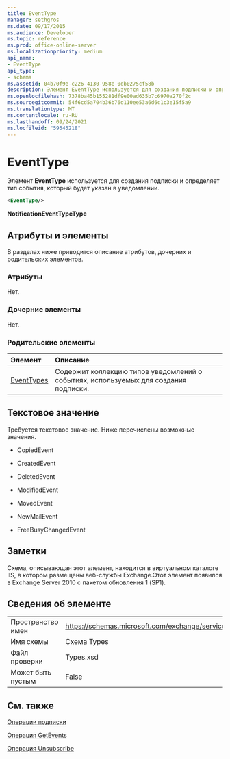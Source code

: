 ```yaml
---
title: EventType
manager: sethgros
ms.date: 09/17/2015
ms.audience: Developer
ms.topic: reference
ms.prod: office-online-server
ms.localizationpriority: medium
api_name:
- EventType
api_type:
- schema
ms.assetid: 04b70f9e-c226-4130-958e-0db0275cf58b
description: Элемент EventType используется для создания подписки и определяет тип события, который будет указан в уведомлении.
ms.openlocfilehash: 7378ba45b155281df9e00ad635b7c6970a270f2c
ms.sourcegitcommit: 54f6cd5a704b36b76d110ee53a6d6c1c3e15f5a9
ms.translationtype: MT
ms.contentlocale: ru-RU
ms.lasthandoff: 09/24/2021
ms.locfileid: "59545218"
---
```

# <a name="eventtype"></a>EventType

Элемент **EventType** используется для создания подписки и определяет тип события, который будет указан в уведомлении. 
  
```xml
<EventType/>
```

 **NotificationEventTypeType**
## <a name="attributes-and-elements"></a>Атрибуты и элементы

В разделах ниже приводится описание атрибутов, дочерних и родительских элементов.
  
### <a name="attributes"></a>Атрибуты

Нет.
  
### <a name="child-elements"></a>Дочерние элементы

Нет.
  
### <a name="parent-elements"></a>Родительские элементы

|**Элемент**|**Описание**|
|:-----|:-----|
|[EventTypes](eventtypes.md) <br/> |Содержит коллекцию типов уведомлений о событиях, используемых для создания подписки.  <br/> |
   
## <a name="text-value"></a>Текстовое значение

Требуется текстовое значение. Ниже перечислены возможные значения.
  
- CopiedEvent
    
- CreatedEvent
    
- DeletedEvent
    
- ModifiedEvent
    
- MovedEvent
    
- NewMailEvent
    
- FreeBusyChangedEvent
    
## <a name="remarks"></a>Заметки

Схема, описывающая этот элемент, находится в виртуальном каталоге IIS, в котором размещены веб-службы Exchange.Этот элемент появился в Exchange Server 2010 с пакетом обновления 1 (SP1).
  
## <a name="element-information"></a>Сведения об элементе

|||
|:-----|:-----|
|Пространство имен  <br/> |https://schemas.microsoft.com/exchange/services/2006/types  <br/> |
|Имя схемы  <br/> |Схема Types  <br/> |
|Файл проверки  <br/> |Types.xsd  <br/> |
|Может быть пустым  <br/> |False  <br/> |
   
## <a name="see-also"></a>См. также



[Операции подписки](subscribe-operation.md)
  
[Операция GetEvents](getevents-operation.md)
  
[Операция Unsubscribe](unsubscribe-operation.md)

